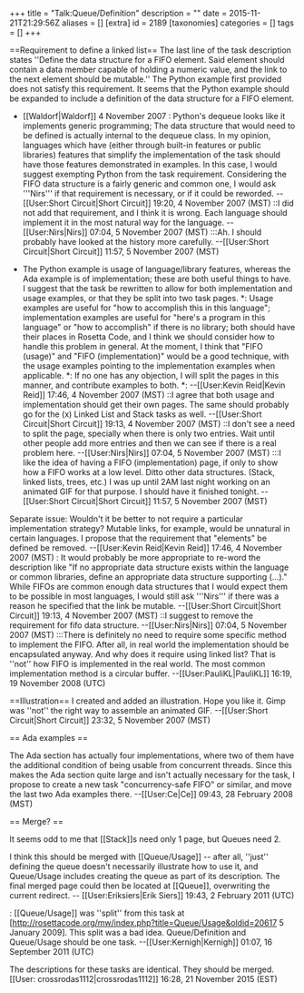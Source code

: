 +++
title = "Talk:Queue/Definition"
description = ""
date = 2015-11-21T21:29:56Z
aliases = []
[extra]
id = 2189
[taxonomies]
categories = []
tags = []
+++

==Requirement to define a linked list==
The last line of the task description states ''Define the data structure for a FIFO element. Said element should contain a data member capable of holding a numeric value, and the link to the next element should be mutable.'' The Python example first provided does not satisfy this requirement. It seems that the Python example should be expanded to include a definition of the data structure for a FIFO element.
- [[Waldorf|Waldorf]] 4 November 2007
: Python's dequeue looks like it implements generic programming; The data structure that would need to be defined is actually internal to the dequeue class.  In my opinion, languages which have (either through built-in features or public libraries) features that simplify the implementation of the task should have those features demonstrated in examples.  In this case, I would suggest exempting Python from the task requirement.  Considering the FIFO data structure is a fairly generic and common one, I would ask '''Nirs''' if that requirement is necessary, or if it could be reworded. --[[User:Short Circuit|Short Circuit]] 19:20, 4 November 2007 (MST)
::I did not add that requirement, and I think it is wrong. Each language should implement it in the most natural way for the language. --[[User:Nirs|Nirs]] 07:04, 5 November 2007 (MST)
:::Ah.  I should probably have looked at the history more carefully. --[[User:Short Circuit|Short Circuit]] 11:57, 5 November 2007 (MST)

* The Python example is usage of language/library features, whereas the Ada example is of implementation; these are both useful things to have. I suggest that the task be rewritten to allow for both implementation and usage examples, or that they be split into two task pages.
*: Usage examples are useful for "how to accomplish this in this language"; implementation examples are useful for "here's a program in this language" or "how to accomplish" if there is no library; both should have their places in Rosetta Code, and I think we should consider how to handle this problem in general. At the moment, I think that "FIFO (usage)" and "FIFO (implementation)" would be a good technique, with the usage examples pointing to the implementation examples when applicable.
*: If no one has any objection, I will split the pages in this manner, and contribute examples to both.
*: --[[User:Kevin Reid|Kevin Reid]] 17:46, 4 November 2007 (MST)
::I agree that both usage and implementation should get their own pages.  The same should probably go for the (x) Linked List and Stack tasks as well. --[[User:Short Circuit|Short Circuit]] 19:13, 4 November 2007 (MST)
::I don't see a need to split the page, specially when there is only two entries. Wait until other people add more entries and then we can see if there is a real problem here. --[[User:Nirs|Nirs]] 07:04, 5 November 2007 (MST)
:::I like the idea of having a FIFO (implementation) page, if only to show how a FIFO works at a low level.  Ditto other data structures. (Stack, linked lists, trees, etc.)  I was up until 2AM last night working on an animated GIF for that purpose.  I should have it finished tonight. --[[User:Short Circuit|Short Circuit]] 11:57, 5 November 2007 (MST)

Separate issue: Wouldn't it be better to not require a particular implementation strategy? Mutable links, for example, would be unnatural in certain languages. I propose that the requirement that "elements" be defined be removed. --[[User:Kevin Reid|Kevin Reid]] 17:46, 4 November 2007 (MST)
: It would probably be more appropriate to re-word the description like "If no appropriate data structure exists within the language or common libraries, define an appropriate data structure supporting (...)."  While FIFOs are common enough data structures that I would expect them to be possible in most languages, I would still ask '''Nirs''' if there was a reason he specified that the link be mutable. --[[User:Short Circuit|Short Circuit]] 19:13, 4 November 2007 (MST)
::I suggest to remove the requirement for fifo data structure. --[[User:Nirs|Nirs]] 07:04, 5 November 2007 (MST)
:::There is definitely no need to require some specific method to implement the FIFO. After all, in real world the implementation should be encapsulated anyway. And why does it require using linked list? That is ''not'' how FIFO is implemented in the real world. The most common implementation method is a circular buffer. --[[User:PauliKL|PauliKL]] 16:19, 19 November 2008 (UTC) 

==Illustration==
I created and added an illustration.  Hope you like it.  Gimp was ''not'' the right way to assemble an animated GIF. --[[User:Short Circuit|Short Circuit]] 23:32, 5 November 2007 (MST)

== Ada examples ==

The Ada section has actually four implementations, where two of them have the additional condition of being usable from concurrent threads. Since this makes the Ada section quite large and isn't actually necessary for the task, I propose to create a new task "concurrency-safe FIFO" or similar, and move the last two Ada examples there. --[[User:Ce|Ce]] 09:43, 28 February 2008 (MST)

== Merge? ==

It seems odd to me that [[Stack]]s need only 1 page, but Queues need 2.

I think this should be merged with [[Queue/Usage]] -- after all, ''just'' defining the queue doesn't necessarily illustrate how to use it, and Queue/Usage includes creating the queue as part of its description. The final merged page could then be located at [[Queue]], overwriting the current redirect. -- [[User:Eriksiers|Erik Siers]] 19:43, 2 February 2011 (UTC)

: [[Queue/Usage]] was ''split'' from this task at [http://rosettacode.org/mw/index.php?title=Queue/Usage&oldid=20617 5 January 2009]. This split was a bad idea. Queue/Definition and Queue/Usage should be one task. --[[User:Kernigh|Kernigh]] 01:07, 16 September 2011 (UTC)

The descriptions for these tasks are identical. They should be merged. [[User: crossrodas1112|crossrodas1112]] 16:28, 21 November 2015 (EST)

